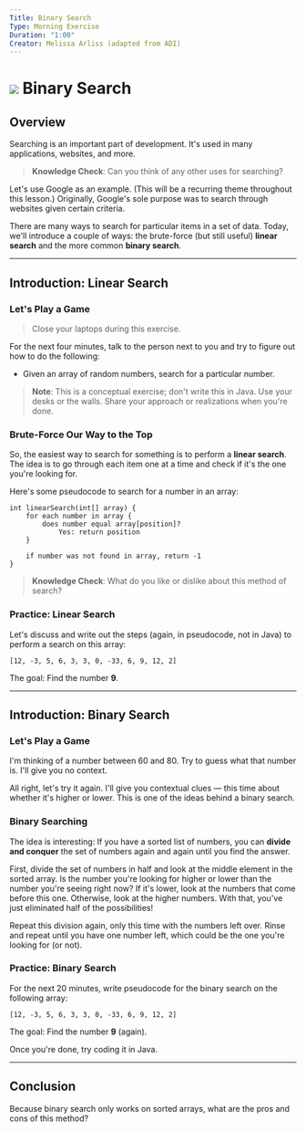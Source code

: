 ```yaml
---
Title: Binary Search
Type: Morning Exercise
Duration: "1:00"
Creator: Melissa Arliss (adapted from ADI)
---
```


# ![](https://ga-dash.s3.amazonaws.com/production/assets/logo-9f88ae6c9c3871690e33280fcf557f33.png) Binary Search

## Overview

Searching is an important part of development. It's used in many applications, websites, and more.

> **Knowledge Check**: Can you think of any other uses for searching?

Let's use Google as an example. (This will be a recurring theme throughout this lesson.) Originally, Google's sole purpose was to search through websites given certain criteria.

There are many ways to search for particular items in a set of data. Today, we'll introduce a couple of ways: the brute-force (but still useful) **linear search** and the more common **binary search**.

----

## Introduction: Linear Search

### Let's Play a Game

> Close your laptops during this exercise.

For the next four minutes, talk to the person next to you and try to figure out how to do the following:

- Given an array of random numbers, search for a particular number.

> **Note**: This is a conceptual exercise; don't write this in Java. Use your desks or the walls. Share your approach or realizations when you're done.

### Brute-Force Our Way to the Top

So, the easiest way to search for something is to perform a **linear search**. The idea is to go through each item one at a time and check if it's the one you're looking for.

Here's some pseudocode to search for a number in an array:

```
int linearSearch(int[] array) {
	for each number in array {
		does number equal array[position]?
			Yes: return position
	}

	if number was not found in array, return -1
}
```

> **Knowledge Check**: What do you like or dislike about this method of search?

### Practice: Linear Search

Let's discuss and write out the steps (again, in pseudocode, not in Java) to perform a search on this array:

`[12, -3, 5, 6, 3, 3, 0, -33, 6, 9, 12, 2]`

The goal: Find the number **9**.

----

## Introduction: Binary Search 

### Let's Play a Game

I'm thinking of a number between 60 and 80. Try to guess what that number is. I'll give you no context.

All right, let's try it again. I'll give you contextual clues — this time about whether it's higher or lower. This is one of the ideas behind a binary search.

### Binary Searching

The idea is interesting: If you have a sorted list of numbers, you can **divide and conquer** the set of numbers again and again until you find the answer.

First, divide the set of numbers in half and look at the middle element in the sorted array. Is the number you're looking for higher or lower than the number you're seeing right now? If it's lower, look at the numbers that come before this one. Otherwise, look at the higher numbers. With that, you've just eliminated half of the possibilities!

Repeat this division again, only this time with the numbers left over. Rinse and repeat until you have one number left, which could be the one you're looking for (or not).

### Practice: Binary Search

For the next 20 minutes, write pseudocode for the binary search on the following array:

`[12, -3, 5, 6, 3, 3, 0, -33, 6, 9, 12, 2]`

The goal: Find the number **9** (again).

Once you're done, try coding it in Java.

----

## Conclusion 

Because binary search only works on sorted arrays, what are the pros and cons of this method?
